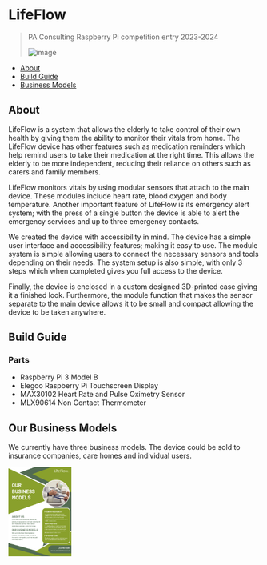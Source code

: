 # LifeFlow
> PA Consulting Raspberry Pi competition entry 2023-2024
>
> ![image](https://github.com/pddring/LifeFlow/assets/152720783/ce9933ab-2869-4842-9050-5a06c7cb002a)


- [About](#about)
- [Build Guide](#build-guide)
- [Business Models](#our-business-models)

## About

LifeFlow is a system that allows the elderly to take control of their own health by giving them the ability to monitor their vitals from home. The LifeFlow device has other features such as medication reminders which help remind users to take their medication at the right time. This allows the elderly to be more independent, reducing their reliance on others such as carers and family members.

LifeFlow monitors vitals by using modular sensors that attach to the main device. These modules include heart rate, blood oxygen and body temperature. Another important feature of LifeFlow is its emergency alert system; with the press of a single button the device is able to alert the emergency services and up to three emergency contacts.

We created the device with accessibility in mind. The device has a simple user interface and accessibility features; making it easy to use. The module system is simple allowing users to connect the necessary sensors and tools depending on their needs. The system setup is also simple, with only 3 steps which when completed gives you full access to the device.

Finally, the device is enclosed in a custom designed 3D-printed case giving it a finished look. Furthermore, the module function that makes the sensor separate to the main device allows it to be small and compact allowing the device to be taken anywhere.

## Build Guide
### Parts
- Raspberry Pi 3 Model B
- Elegoo Raspberry Pi Touchscreen Display
- MAX30102 Heart Rate and Pulse Oximetry Sensor
- MLX90614 Non Contact Thermometer

## Our Business Models
We currently have three business models. The device could be sold to insurance companies, care homes and individual users.

<img src="https://raw.githubusercontent.com/megacooki/LifeFlow/main/Readme%20Files/Business%20model.png" width="25%">
